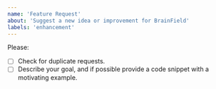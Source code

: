 ```yaml
---
name: 'Feature Request'
about: 'Suggest a new idea or improvement for BrainField'
labels: 'enhancement'
---
```


Please:

- [ ] Check for duplicate requests.
- [ ] Describe your goal, and if possible provide a code snippet with a motivating example.
